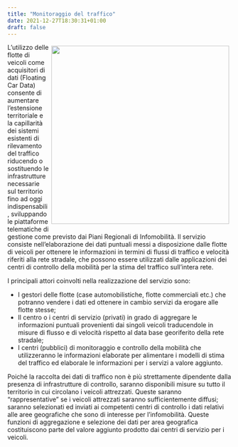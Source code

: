 ```yaml
---
title: "Monitoraggio del traffico"
date: 2021-12-27T18:30:31+01:00
draft: false
---
```


<img src="/img/sala_regia.jpg" style="margin: 5px; float: right; width:400px;  border:0" >
L’utilizzo delle flotte di veicoli come acquisitori di dati (Floating Car Data) consente di aumentare l’estensione territoriale e la capillarità dei sistemi esistenti di rilevamento del traffico riducendo o sostituendo le infrastrutture necessarie sul territorio fino ad oggi indispensabili, sviluppando le piattaforme telematiche di gestione come previsto dai Piani Regionali di Infomobilità. Il servizio consiste nell’elaborazione dei dati puntuali messi a disposizione dalle flotte di veicoli per ottenere le informazioni in termini di flussi di traffico e velocità riferiti alla rete stradale, che possono essere utilizzati dalle applicazioni dei centri di controllo della mobilità per la stima del traffico sull’intera rete.

I principali attori coinvolti nella realizzazione del servizio sono:

- I gestori delle flotte (case automobilistiche, flotte commerciali etc.) che potranno vendere i dati ed ottenere in cambio servizi da erogare alle flotte stesse;
- Il centro o i centri di servizio (privati) in grado di aggregare le informazioni puntuali provenienti dai singoli veicoli traducendole in misure di flusso e di velocità rispetto al data base georiferito della rete stradale;
- I centri (pubblici) di monitoraggio e controllo della mobilità che utilizzeranno le informazioni elaborate per alimentare i modelli di stima del traffico ed elaborale le informazioni per i servizi a valore aggiunto.

Poiché la raccolta dei dati di traffico non è più strettamente dipendente dalla presenza di infrastrutture di controllo, saranno disponibili misure su tutto il territorio in cui circolano i veicoli attrezzati. Queste saranno “rappresentative” se i veicoli attrezzati saranno sufficientemente diffusi; saranno selezionati ed inviati ai competenti centri di controllo i dati relativi alle aree geografiche che sono di interesse per l’infomobilità. Queste funzioni di aggregazione e selezione dei dati per area geografica costituiscono parte del valore aggiunto prodotto dai centri di servizio per i veicoli.




